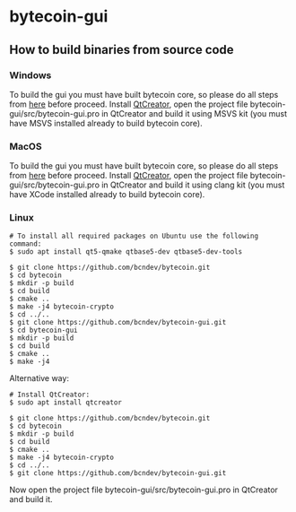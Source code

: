 # bytecoin-gui

## How to build binaries from source code

### Windows
To build the gui you must have built bytecoin core, so please do all steps from [here](https://github.com/bcndev/bytecoin#building-on-windows) before proceed. Install [QtCreator](https://www.qt.io/download-thank-you?os=windows), open the project file bytecoin-gui/src/bytecoin-gui.pro in QtCreator and build it using MSVS kit (you must have MSVS installed already to build bytecoin core).

### MacOS

To build the gui you must have built bytecoin core, so please do all steps from [here](https://github.com/bcndev/bytecoin#building-on-mac-osx) before proceed. Install [QtCreator](https://www.qt.io/download-thank-you?os=macos), open the project file bytecoin-gui/src/bytecoin-gui.pro in QtCreator and build it using clang kit (you must have XCode installed already to build bytecoin core).

### Linux
```
# To install all required packages on Ubuntu use the following command:
$ sudo apt install qt5-qmake qtbase5-dev qtbase5-dev-tools

$ git clone https://github.com/bcndev/bytecoin.git
$ cd bytecoin
$ mkdir -p build
$ cd build
$ cmake ..
$ make -j4 bytecoin-crypto
$ cd ../..
$ git clone https://github.com/bcndev/bytecoin-gui.git
$ cd bytecoin-gui
$ mkdir -p build
$ cd build
$ cmake ..
$ make -j4
```
Alternative way:
```
# Install QtCreator:
$ sudo apt install qtcreator

$ git clone https://github.com/bcndev/bytecoin.git
$ cd bytecoin
$ mkdir -p build
$ cd build
$ cmake ..
$ make -j4 bytecoin-crypto
$ cd ../..
$ git clone https://github.com/bcndev/bytecoin-gui.git
```
Now open the project file bytecoin-gui/src/bytecoin-gui.pro in QtCreator and build it.
